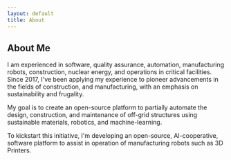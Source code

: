 ```yaml
---
layout: default
title: About
---
```


## About Me

I am experienced in software, quality assurance, automation, manufacturing robots, construction, nuclear energy, and operations in critical facilities. Since 2017, I've been applying my experience to pioneer advancements in the fields of construction, and manufacturing, with an emphasis on sustainability and frugality.

My goal is to create an open-source platform to partially automate the design, construction, and maintenance of off-grid structures using sustainable materials, robotics, and machine-learning.

To kickstart this initiative, I'm developing an open-source, AI-cooperative, software platform to assist in operation of manufacturing robots such as 3D Printers.

